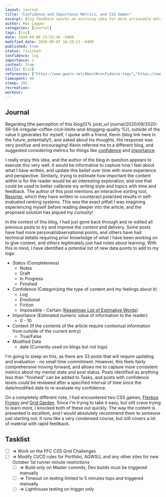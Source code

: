 ```yaml
---
layout: journal
title: "Confidence and Importance Metrics, and CSS Games"
excerpt: Blog feedback sparks an exciting idea for more actionable metrics to capture with each post, and a little CSS learning with some quick games.
author: Max Lepper
categories: [journal]
tags: [css]
date: 2020-09-06 23:52:46 -0400
modified_date: 2020-09-07 16:19:21 -0400
published: true
status: finished
confidence: log
importance: 2
context: true
skills: [css]
references: ["https://www.gwern.net/About#confidence-tags","https://www.gwern.net/About#importance-tags","https://www.gwern.net/Resorter","https://www.gwern.net/docs/statistics/bayes/2008-kesselman.pdf","http://flexboxfroggy.com/","https://cssgridgarden.com/"]
timespent: 90
sleep: 395
recreation:
workout:
---
```


## Journal

Regarding [the perception of this blog]({% post_url journal/2020/09/2020-09-04-irregular-coffee-cicd-limits-and-blogging-quality %}), outside of the value it generates for myself, I spoke with a friend, Kevin (blog link here in the future, potentially!), and asked about his thoughts. His response was very positive and encouraging! Kevin referred me to a different blog, and suggested considering metrics for things like [confidence]({{page.references[0]}}) and [importance]({{page.references[1]}}).

I really enjoy this idea, and the author of the blog in question appears to execute this very well. It would be informative to capture how I feel about what I have written, and update this belief over time with more experience and perspective. Similarly, trying to estimate how important the content within is for the reader would be an interesting exploration, and one that could be used to better calibrate my writing style and topics with time and feedback. The author of this post mentions an interactive sorting tool, [Resorter]({{page.references[2]}}), which they have written to counteract polarized results in self-evaluated ranking systems. This was the exact pitfall I was imagining experiencing myself before reading deeper into the article, and the proposed solution has piqued my curiosity!

In the context of this blog, I had just gone back through and re-edited all previous posts to try and improve the content and delivery. Some posts have had more personal/observational points, and others have had technical details requiring prior knowledge of what I have been working on to give context, and others legitimately just had notes about learning. With this in mind, I have identified a potential list of new data points to add to my logs:

- Status (Completeness)
  - Notes
  - Draft
  - In Progress
  - Finished
- Confidence (Categorizing the type of content and my feelings about it)
  - Log
  - Emotional
  - Fiction
  - Impossible - Certain ([Kesselman List of Estimative Words]({{page.references[3]}}))
- Importance (Estimated numeric value of information to the reader)
  - 0 - 10
- Context (If the contents of the article require contextual information from outside of the current entry)
  - True/False
- Modified Date
  - date (Currently used on blogs but not logs)

I'm going to sleep on this, as there are 33 posts that will require updating and evaluation - no small time commitment. However, this feels fairly comprehensive moving forward, and allows me to capture more consistent metrics about my mental state and post status. Posts identified as anything less than "finished" can be added to Tasks, and posts with confidence levels could be reviewed after a specified interval of time since the date/modified date to re-evaluate my confidence.

On a completely different note, I had encountered two CSS games, [Flexbox Froggy]({{page.references[4]}}) and [Grid Garden]({{page.references[5]}}). Since I'm trying to take it easy, but still crave trying to learn more, I knocked both of these out quickly. The way the content is presented is excellent, and I would absolutely recommend them to someone just starting out. It runs like a very condensed course, but still covers a lot of material with rapid feedback.

## Tasklist

- [ ] <span title="Task to be added to next entry">=></span> Work on the FFC CSS Grid Challenges
- [ ] <span title="Task to be added to next entry">=></span> Modify CI/CD rules for Portfolio, AGWSU, and any other sites for new October 1st runner minute restrictions
  - [ ] <span title="Task to be added to next entry">=></span> Build only on Master commits, Dev builds must be triggered manually
  - [ ] <span title="Task to be added to next entry">=></span> Timeout on testing limited to 5 minutes tops and triggered manually
  - [ ] <span title="Task to be added to next entry">=></span> Lighthouse testing on trigger only